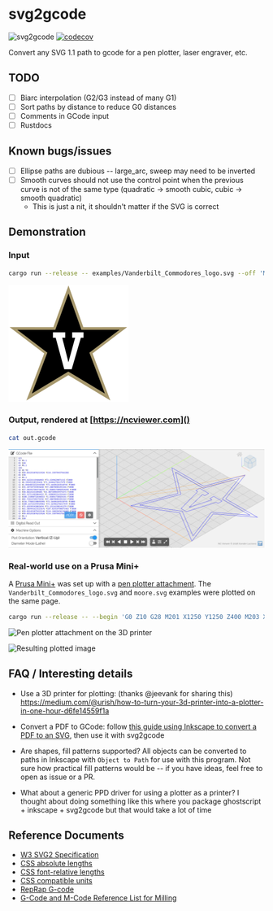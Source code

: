 # svg2gcode

![svg2gcode](https://github.com/sameer/svg2gcode/workflows/svg2gcode/badge.svg)
[![codecov](https://codecov.io/gh/sameer/svg2gcode/branch/master/graph/badge.svg)](https://codecov.io/gh/sameer/svg2gcode)

Convert any SVG 1.1 path to gcode for a pen plotter, laser engraver, etc.

## TODO
- [ ] Biarc interpolation (G2/G3 instead of many G1)
- [ ] Sort paths by distance to reduce G0 distances
- [ ] Comments in GCode input
- [ ] Rustdocs

## Known bugs/issues
- [ ] Ellipse paths are dubious -- large_arc, sweep may need to be inverted
- [ ] Smooth curves should not use the control point when the previous curve is not of the same type (quadratic -> smooth cubic, cubic -> smooth quadratic)
    - This is just a nit, it shouldn't matter if the SVG is correct

## Demonstration

### Input

```bash
cargo run --release -- examples/Vanderbilt_Commodores_logo.svg --off 'M4' --on 'M5' -o out.gcode
```

![Vanderbilt Commodores Logo](examples/Vanderbilt_Commodores_logo.svg)

### Output, rendered at [https://ncviewer.com]()

```bash
cat out.gcode
```

![Vanderbilt Commodores Logo Gcode](examples/Vanderbilt_Commodores_logo_gcode.png)

### Real-world use on a Prusa Mini+

A [Prusa Mini+](https://shop.prusa3d.com/en/3d-printers/994-original-prusa-mini.html) was set up with a [pen plotter attachment](https://github.com/sameer/models/wiki#prusa-mini-plotter).
The `Vanderbilt_Commodores_logo.svg` and `moore.svg` examples were plotted on the same page.

```bash
cargo run --release -- --begin 'G0 Z10 G28 M201 X1250 Y1250 Z400 M203 X400 Y400 Z24 M205 X8.00 Y8.00 Z2.00 M107 G0 Z10 G0 X0 Y0 G0 Z1' --end 'G0 Z10' --on 'G0 Z1' --off 'G0 Z3' --origin 0,34 examples/Vanderbilt_Commodores_logo.svg -o out.gcode --feedrate 3000
```

![Pen plotter attachment on the 3D printer](https://raw.githubusercontent.com/wiki/sameer/models/prints/prusa_mini_plotter.jpg)

![Resulting plotted image](https://user-images.githubusercontent.com/11097096/119063383-f9b48880-b9a6-11eb-9e13-71d7af34542c.png)


## FAQ / Interesting details

* Use a 3D printer for plotting: (thanks @jeevank for sharing this) https://medium.com/@urish/how-to-turn-your-3d-printer-into-a-plotter-in-one-hour-d6fe14559f1a

* Convert a PDF to GCode: follow [this guide using Inkscape to convert a PDF to an SVG](https://en.wikipedia.org/wiki/Wikipedia:Graphics_Lab/Resources/PDF_conversion_to_SVG#Conversion_with_Inkscape), then use it with svg2gcode

* Are shapes, fill patterns supported? All objects can be converted to paths in Inkscape with `Object to Path` for use with this program. Not sure how practical fill patterns would be -- if you have ideas, feel free to open as issue or a PR.

* What about a generic PPD driver for using a plotter as a printer? I thought about doing something like this where you package ghostscript + inkscape + svg2gcode but that would take a lot of time

## Reference Documents

* [W3 SVG2 Specification](https://www.w3.org/TR/SVG/Overview.html)
* [CSS absolute lengths](https://www.w3.org/TR/css-values/#absolute-lengths)
* [CSS font-relative lengths](https://www.w3.org/TR/css-values/#font-relative-lengths)
* [CSS compatible units](https://www.w3.org/TR/css-values/#compat)
* [RepRap G-code](https://reprap.org/wiki/G-code)
* [G-Code and M-Code Reference List for Milling](https://www.cnccookbook.com/g-code-m-code-reference-list-cnc-mills/)
